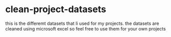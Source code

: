 # clean-project-datasets

this is the differemt datasets that Ii used for my projects.
the datasets are cleaned using microsoft excel 
so feel free to use them for your own projects
